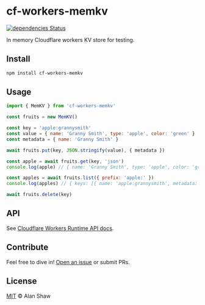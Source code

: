 # cf-workers-memkv

[![dependencies Status](https://status.david-dm.org/gh/alanshaw/cf-workers-memkv.svg)](https://david-dm.org/alanshaw/cf-workers-memkv)

In memory Cloudflare workers KV store for testing.

## Install

```sh
npm install cf-workers-memkv
```

## Usage

```js
import { MemKV } from 'cf-workers-memkv'

const fruits = new MemKV()

const key = 'apple:grannysmith'
const value = { name: 'Granny Smith', type: 'apple', color: 'green' }
const metadata = { name: 'Granny Smith' }

await fruits.put(key, JSON.stringify(value), { metadata })

const apple = await fruits.get(key, 'json')
console.log(apple) // { name: 'Granny Smith', type: 'apple', color: 'green' }

const apples = await fruits.list({ prefix: 'apple:' })
console.log(apples) // { keys: [{ name: 'apple:grannysmith', metadata: { name: 'Granny Smith' } }], list_complete: true }

await fruits.delete(key)
```

## API

See [Cloudflare Workers Runtime API docs](https://developers.cloudflare.com/workers/runtime-apis/kv).

## Contribute

Feel free to dive in! [Open an issue](https://github.com/alanshaw/cf-workers-memkv/issues/new) or submit PRs.

## License

[MIT](LICENSE) © Alan Shaw
